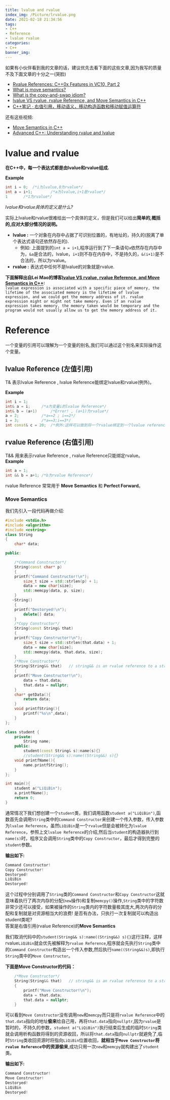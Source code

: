```yaml
---
title: lvalue and rvalue
index_img: /Picture/lrvalue.png
date: 2021-02-18 21:34:56
tags:
- C++
- Reference
- lvalue rvalue
categories:
- C++
banner_img:
---
```

如果有小伙伴看到我的文章的话，建议优先去看下面的这些文章,因为我写的质量不及下面文章的十分之一(哭脸)<br>
- [Rvalue References: C++0x Features in VC10, Part 2](https://devblogs.microsoft.com/cppblog/rvalue-references-c0x-features-in-vc10-part-2/)<br>
- [What is move semantics?](https://stackoverflow.com/questions/3106110/what-is-move-semantics)<br>
- [What is the copy-and-swap idiom?](https://stackoverflow.com/questions/3279543/what-is-the-copy-and-swap-idiom)
- [lvalue VS rvalue, rvalue Reference, and Move Semantics in C++](https://leimao.github.io/blog/CPP-lvalue-rvalue-Reference/)
- [C++笔记 · 右值引用，移动语义，移动构造函数和移动赋值运算符](https://zhuanlan.zhihu.com/p/55229582)

还有这些视频:<br>
- [Move Semantics in C++](https://www.youtube.com/watch?v=ehMg6zvXuMY)
- [Advanced C++: Understanding rvalue and lvalue](https://www.youtube.com/watch?v=UTUdhjzws5g&t=354s)

# lvalue and rvalue 
**在C++中，每一个表达式都是由lvalue和rvalue组成.**<br>

**Example**
```C++
int i = 0;	/*i为lvalue,0为rvalue*/
int a = i+1;		/*a为lvalue,i+1是rvalue*/
1		/*1为rvalue*/
```

*lvalue和rvalue具体的定义是什么?*<br>

实际上lvalue和rvalue很难给出一个具体的定义，但是我们可以给出**简单的,概括的,应对大部分情况的说明。**<br>
- **lvalue :** 一个对象在内存中占据了可识别位置的，有地址的，持久的(脱离了单个表达式语句还依然存在的).
	- 例如: 上面提到的`int a = i+1`,程序运行到了下一条语句`a`依然存在内存中为，`&a`是合法的，lvalue，`i+1`则不存在内存中，不是持久的，`&(i+1)`是不合法的，所以为rvalue。
- **rvalue :** 表达式中任何不是lvalue的对象就是rvalue.

**下面解释出自Lei Mao的博客[lvalue VS rvalue, rvalue Reference, and Move Semantics in C++](https://leimao.github.io/blog/CPP-lvalue-rvalue-Reference/):**<br>
`
lvalue expression is associated with a specific piece of memory, the lifetime of the associated memory is the lifetime of lvalue expression, and we could get the memory address of it. rvalue expression might or might not take memory. Even if an rvalue expression takes memory, the memory taken would be temporary and the program would not usually allow us to get the memory address of it.
`

# Reference 
一个变量的引用可以理解为一个变量的别名,我们可以通过这个别名来实际操作这个变量。<br>
## lvalue Reference (左值引用)
T& 表示lvalue Reference , lvalue Reference能绑定lvalue和rvalue(例外)。<br>

**Example**<br>
```C++
int i = 1;	
int& a = i;		/*a为变量i的lvalue Reference*/
int& b = (a+1)		/*Error! , (a+1)为rvalue*/
a = 2;			/*a==2 ; i==2*/
i = 3;			/*a==3;i==3*/
int const& c = 20;	/*例外:这样可以做到将一个rvalue绑定到一个lvalue reference上*/
```

## rvalue Reference (右值引用)
T&& 用来表示rvalue Reference , rvalue Reference只能绑定rvalue。<br>
**Example**<br>
```C++
int a = 1;
int && b = a+1;	/*b为rvalue Reference*/
```

rvalue Reference 常常用于 **Move Semantics** 和 **Perfect Forward**。

### Move Semantics
我们先引入一段代码再做介绍:<br>
```C++
#include <stdio.h>
#include <algorithm>
#include <cstring>
class String
{
    char* data;

public:

	/*Command Constructor*/
    String(const char* p)
    {
	printf("Command Constructor!\n");
        size_t size = std::strlen(p) + 1;
        data = new char[size];
        std::memcpy(data, p, size);
    }
   ~String()
    {
	printf("Destoryed!\n");
        delete[] data;
    }
	/*Copy Constructor*/
    String(const String& that)
    {
	printf("Copy Constructor!\n");
        size_t size = std::strlen(that.data) + 1;
        data = new char[size];
        std::memcpy(data, that.data, size);
    }
	/*Move Constructor*/
    String(String&& that)   // string&& is an rvalue reference to a string
    {
	printf("Move Constructor!\n");
        data = that.data;
        that.data = nullptr;
    }
	char* getData(){
		return data;
	}
	void printfString(){
		printf("%s\n",data);
	}
};

class student {
	private:
		String name;
	public:
		student(const String& s):name(s){}
		//student(String&& s):name((String&&) s){}
	void printfName(){
		name.printfString();
	}
};

int main(){
	student a("LiQiBin");
	a.printfName();
	return 0;
}
```
通常情况下我们想创建一个`student`类，我们调用函数`student a("LiQiBin")`,函数首先会调用`String`类中的`Command Constructor`来创建一个传入参数，传入参数为`lvalue Reference`，虽然`LiQiBin`是一个`rvalue`但是会被转化为`lvalue Reference`，参照上文`lvalue Reference`的介绍,然后当`student`的构造器执行到`name(s)`时，程序又会调用`String`类中的`Copy Constructor`，最后才得到完整的`student`参数。

**输出如下:**<br>
```C++
Command Constructor!
Copy Constructor!
Destoryed!
LiQiBin
Destoryed!
```
这个过程中分别调用了`String`类的`Command Constructor`和`Copy Constructor`这就意味着执行了两次内存的分配(`new`操作)和复制`memcpy()`操作,`String`类中的字符数非常少还可以接受，如果被操作的`String`类内的字符数量极其庞大,两次内存的分配和复制就是对资源相当大的浪费! 是否有办法，只执行一次复制就可以构造出student类呢?<br>
答案是右值引用(rvalue Reference)的**Move Semantics**<br>

我们取消代码中的`student(String&& s):name((String&&) s){}`这行注释，这样rvalue`LiQiBin`就会优先被解释为`rvalue Reference`,程序就会先执行`String`类中的`Command Constructor`构造出一个传入参数,然后执行`name((String&&)s)`,即执行`String`类中的`Move Constructor`。<br>

**下面是Move Constructor的代码：**<br>
```C++
	/*Move Constructor*/
    String(String&& that)   // string&& is an rvalue reference to a string
    {
		printf("Move Constructor!\n");
        data = that.data;
        that.data = nullptr;
    }
```
可以看到`Move Constructor`没有调用`new`和`memcpy`而只是将`rvalue Reference`中的`that.data`指向的地址**偷来**给自己用，再将`that.data`指向`nullptr`,因为`rvalue`是暂时的，不持久的参数，`student a("LiQiBin")`执行结束后生成的临时`String`类就会调用析构函数将得到的资源收回，所以将`that.data`指向`nullptr`就避免了,临时`String`类收回资源时将指向`LiQiBin`位置收回，**就相当于`Move Constructor`将`rvalue Reference`中的资源偷来**,成功只用一次`new`和`memcpy`就构建出了`student`类。<br>

**输出如下:**<br>
```C++
Command Constructor!
Move Constructor!
Destoryed!
LiQiBin
Destoryed!
```


